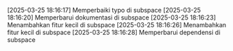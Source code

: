 [2025-03-25 18:16:17] Memperbaiki typo di subspace
[2025-03-25 18:16:20] Memperbarui dokumentasi di subspace
[2025-03-25 18:16:23] Menambahkan fitur kecil di subspace
[2025-03-25 18:16:26] Menambahkan fitur kecil di subspace
[2025-03-25 18:16:28] Memperbarui dependensi di subspace
